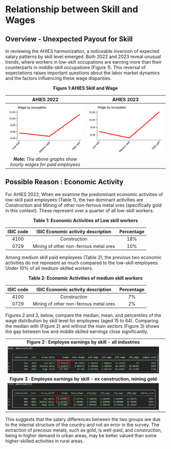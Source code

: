# Relationship between Skill and Wages

## Overview - Unexpected Payout for Skill
In reviewing the AHIES harmonization, a noticeable inversion of expected salary patterns by skill level emerged. Both 2022 and 2023 reveal unusual trends, where workers in low-skill occupations are earning more than their counterparts in middle-skill occupations (Figure 1). This reversal of expectations raises important questions about the labor market dynamics and the factors influencing these wage disparities. 

<div align="center"><strong>Figure 1:AHIES Skill and Wage</strong></div>

| AHIES 2022          |  AHIES 2023 |
|:-------------------------:|:-------------------------:|
|![skill_wages_2022](utilities/skill_wage_2022.PNG)  |  ![skill_wages_2023]( utilities/skill_wage_2023.PNG)|
|***Note:*** *The above graphs show hourly wages for paid employees*||

## Possible Reason : Economic Activity 

For AHIES 2022, When we examine the predominant economic activities of low-skill paid employees (Table 1), the two dominant activities are Construction and Mining of other non-ferrous metal ores (specifically gold in this context). These represent over a quarter of all low-skill workers.

<div align="center"><strong>Table 1: Economic Activities of Low skill workers</strong></div>

<div align="center">

ISIC code   |   ISIC Economic activity description                                   | Percentage|
:-------:|:----------------------------------------------:|:----------------------------------------------:
 4100       |     Construction                                          | 18%
 0729       |     Mining of other non-ferrous metal ores                                          | 10%

 </div>

Among medium skill paid employees (Table 2), the previous two economic activities do not represent as much compared to the low-skill employees. Under 10% of all medium-skilled workers.

<div align="center"><strong>Table 2: Economic Activities of medium skill workers</strong></div>

<div align="center">
 
ISIC code   |   ISIC Economic activity description                                   | Percentage|
:-------:|:----------------------------------------------:|:----------------------------------------------:
 4100       |     Construction                                          | 7%
 0729       |     Mining of other non-ferrous metal ores                                          | 2%
 
</div>

Figures 2 and 3, below, compare the median, mean, and percentiles of the wage distribution by skill level for employees (aged 15 to 64). Comparing the median with (Figure 2) and without the main sectors (Figure 3) shows the gap between low and middle skilled earnings close significantly.

| | |
|:-------------------------:|:-------------------------:|
| **Figure 2 : Employee earnings by skill - all industries**         | |
|![skill_wages_normal](utilities/skill_wage_2022_table_normal.PNG)  |  
| **Figure 3 : Employee earnings by skill - ex construction, mining gold**         | |
|![skill_wages_changed]( utilities/skill_wage_2022_table_changed.PNG) |


This suggests that the salary differences between the two groups are due to the internal structure of the country and not an error in the survey. The extraction of precious metals, such as gold, is well-paid, and construction, being in higher demand in urban areas, may be better valued than some higher-skilled activities in rural areas.

